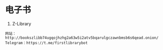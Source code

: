 # 电子书
1. Z-Library 
```
网站：http://bookszlibb74ugqojhzhg2a63w5i2atv5bqarulgczawnbmsb6s6qead.onion/
Telegram：https://t.me/firstlibrarybot
```
